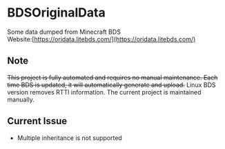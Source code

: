 # BDSOriginalData
Some data dumped from Minecraft BDS  
Website:[https://oridata.litebds.com/](https://oridata.litebds.com/)
## Note
~~This project is fully automated and requires no manual maintenance. Each time BDS is updated, it will automatically generate and upload.~~
Linux BDS version removes RTTI information. The current project is maintained manually.

## Current Issue
- Multiple inheritance is not supported

